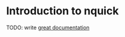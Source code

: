 # Introduction to nquick

TODO: write [great documentation](http://jacobian.org/writing/what-to-write/)
